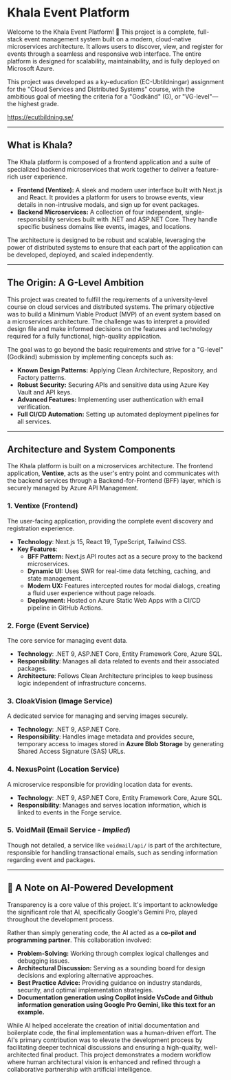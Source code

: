 

# Khala Event Platform

Welcome to the Khala Event Platform! 🚀 This project is a complete, full-stack event management system built on a modern, cloud-native microservices architecture. It allows users to discover, view, and register for events through a seamless and responsive web interface. The entire platform is designed for scalability, maintainability, and is fully deployed on Microsoft Azure.

This project was developed as a ky-education (EC-Ubtildningar) assignment for the "Cloud Services and Distributed Systems" course, with the ambitious goal of meeting the criteria for a "Godkänd" (G), or "VG-level"—the highest grade.

<https://ecutbildning.se/>

---

## What is Khala?

The Khala platform is composed of a frontend application and a suite of specialized backend microservices that work together to deliver a feature-rich user experience.

* **Frontend (Ventixe):** A sleek and modern user interface built with Next.js and React. It provides a platform for users to browse events, view details in non-intrusive modals, and sign up for event packages.
* **Backend Microservices:** A collection of four independent, single-responsibility services built with .NET and ASP.NET Core. They handle specific business domains like events, images, and locations.

The architecture is designed to be robust and scalable, leveraging the power of distributed systems to ensure that each part of the application can be developed, deployed, and scaled independently.

---

## The Origin: A G-Level Ambition

This project was created to fulfill the requirements of a university-level course on cloud services and distributed systems. The primary objective was to build a Minimum Viable Product (MVP) of an event system based on a microservices architecture. The challenge was to interpret a provided design file and make informed decisions on the features and technology required for a fully functional, high-quality application.

The goal was to go beyond the basic requirements and strive for a "G-level" (Godkänd) submission by implementing  concepts such as:

* **Known Design Patterns:** Applying Clean Architecture, Repository, and Factory patterns.
* **Robust Security:** Securing APIs and sensitive data using Azure Key Vault and API keys.
* **Advanced Features:** Implementing user authentication with email verification.
* **Full CI/CD Automation:** Setting up automated deployment pipelines for all services.

---

## Architecture and System Components

The Khala platform is built on a microservices architecture. The frontend application, **Ventixe**, acts as the user's entry point and communicates with the backend services through a Backend-for-Frontend (BFF) layer, which is securely managed by Azure API Management.

### 1. **Ventixe** (Frontend)
The user-facing application, providing the complete event discovery and registration experience.
* **Technology**: Next.js 15, React 19, TypeScript, Tailwind CSS.
* **Key Features**:
    * **BFF Pattern:** Next.js API routes act as a secure proxy to the backend microservices.
    * **Dynamic UI:** Uses SWR for real-time data fetching, caching, and state management.
    * **Modern UX:** Features intercepted routes for modal dialogs, creating a fluid user experience without page reloads.
    * **Deployment:** Hosted on Azure Static Web Apps with a CI/CD pipeline in GitHub Actions.

### 2. **Forge** (Event Service)
The core service for managing event data.
* **Technology**: .NET 9, ASP.NET Core, Entity Framework Core, Azure SQL.
* **Responsibility**: Manages all data related to events and their associated packages.
* **Architecture**: Follows Clean Architecture principles to keep business logic independent of infrastructure concerns.

### 3. **CloakVision** (Image Service)
A dedicated service for managing and serving images securely.
* **Technology**: .NET 9, ASP.NET Core.
* **Responsibility**: Handles image metadata and provides secure, temporary access to images stored in **Azure Blob Storage** by generating Shared Access Signature (SAS) URLs.

### 4. **NexusPoint** (Location Service)
A microservice responsible for providing location data for events.
* **Technology**: .NET 9, ASP.NET Core, Entity Framework Core, Azure SQL.
* **Responsibility**: Manages and serves location information, which is linked to events in the Forge service.

### 5. **VoidMail** (Email Service - *Implied*)
Though not detailed, a service like `voidmail/api/` is part of the architecture, responsible for handling transactional emails, such as sending information regarding event and packages.

---

## 🤖 A Note on AI-Powered Development

Transparency is a core value of this project. It's important to acknowledge the significant role that AI, specifically Google's Gemini Pro, played throughout the development process.

Rather than simply generating code, the AI acted as a **co-pilot and programming partner**. This collaboration involved:

* **Problem-Solving:** Working through complex logical challenges and debugging issues.
* **Architectural Discussion:** Serving as a sounding board for design decisions and exploring alternative approaches.
* **Best Practice Advice:** Providing guidance on industry standards, security, and optimal implementation strategies.
* **Documentation generation using Copilot inside VsCode and Github information generation using Google Pro Gemini, like this text for an example.**

While AI helped accelerate the creation of initial documentation and boilerplate code, the final implementation was a human-driven effort. The AI's primary contribution was to elevate the development process by facilitating deeper technical discussions and ensuring a high-quality, well-architected final product. This project demonstrates a modern workflow where human architectural vision is enhanced and refined through a collaborative partnership with artificial intelligence.
